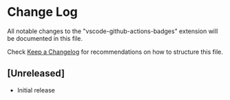 # Change Log

All notable changes to the "vscode-github-actions-badges" extension will be documented in this file.

Check [Keep a Changelog](http://keepachangelog.com/) for recommendations on how to structure this file.

## [Unreleased]

- Initial release
